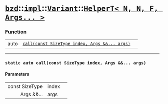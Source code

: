 # [`bzd`](../../../../index.md)::[`impl`](../../../index.md)::[`Variant`](../../index.md)::[`HelperT< N, N, F, Args... >`](../index.md)

### Function
||||
|---:|:---|:---|
|auto|[`call(const SizeType index, Args &&... args)`](.)||
------
### `static auto call(const SizeType index, Args &&... args)`

#### Parameters
||||
|---:|:---|:---|
|const SizeType|index||
|Args &&...|args||
